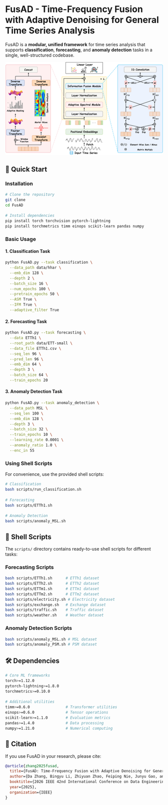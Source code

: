 # FusAD - Time-Frequency Fusion with Adaptive Denoising for General Time Series Analysis

FusAD is a **modular, unified framework** for time series analysis that supports **classification**, **forecasting**, and **anomaly detection** tasks in a single, well-structured codebase.

![FusAD Architecture](misc/structure.png)


## 🚀 Quick Start

### Installation

```bash
# Clone the repository
git clone
cd FusAD

# Install dependencies
pip install torch torchvision pytorch-lightning
pip install torchmetrics timm einops scikit-learn pandas numpy
```

### Basic Usage

#### 1. Classification Task

```bash
python FusAD.py --task classification \
  --data_path data/hhar \
  --emb_dim 128 \
  --depth 2 \
  --batch_size 16 \
  --num_epochs 100 \
  --pretrain_epochs 50 \
  --ASM True \
  --IFM True \
  --adaptive_filter True
```

#### 2. Forecasting Task

```bash
python FusAD.py --task forecasting \
  --data ETTh1 \
  --root_path data/ETT-small \
  --data_file ETTh1.csv \
  --seq_len 96 \
  --pred_len 96 \
  --emb_dim 64 \
  --depth 3 \
  --batch_size 64 \
  --train_epochs 20
```

#### 3. Anomaly Detection Task

```bash
python FusAD.py --task anomaly_detection \
  --data_path MSL \
  --seq_len 100 \
  --emb_dim 128 \
  --depth 3 \
  --batch_size 32 \
  --train_epochs 10 \
  --learning_rate 0.0001 \
  --anomaly_ratio 1.0 \
  --enc_in 55
```

### Using Shell Scripts

For convenience, use the provided shell scripts:

```bash
# Classification
bash scripts/run_classification.sh

# Forecasting 
bash scripts/ETTh1.sh

# Anomaly Detection
bash scripts/anomaly_MSL.sh
```


## 📜 Shell Scripts

The `scripts/` directory contains ready-to-use shell scripts for different tasks:

### Forecasting Scripts
```bash
bash scripts/ETTh1.sh      # ETTh1 dataset
bash scripts/ETTh2.sh      # ETTh2 dataset  
bash scripts/ETTm1.sh      # ETTm1 dataset
bash scripts/ETTm2.sh      # ETTm2 dataset
bash scripts/electricity.sh # Electricity dataset
bash scripts/exchange.sh   # Exchange dataset
bash scripts/traffic.sh    # Traffic dataset
bash scripts/weather.sh    # Weather dataset
```

### Anomaly Detection Scripts
```bash
bash scripts/anomaly_MSL.sh # MSL dataset
bash scripts/anomaly_PSM.sh # PSM dataset
```



## 🛠️ Dependencies

```bash
# Core ML frameworks
torch>=1.12.0
pytorch-lightning>=1.8.0
torchmetrics>=0.10.0

# Additional utilities
timm>=0.6.0                # Transformer utilities
einops>=0.6.0              # Tensor operations
scikit-learn>=1.1.0        # Evaluation metrics
pandas>=1.4.0              # Data processing
numpy>=1.21.0              # Numerical computing
```

## 📄 Citation

If you use FusAD in your research, please cite:

```bibtex
@article{zhang2025fusad,
  title={FusAD: Time-Frequency Fusion with Adaptive Denoising for General Time Series Analysis},
  author={Da Zhang, Bingyu Li, Zhiyuan Zhao, Feiping Nie, Junyu Gao, and Xuelong Li},
  booktitle={2026 IEEE 42nd International Conference on Data Engineering (ICDE)},
  year={2025},
  organization={IEEE}
}
```


